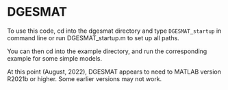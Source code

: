 DGESMAT
==============

To use this code, cd into the dgesmat directory and type `DGESMAT_startup`
in command line or run DGESMAT_startup.m to set up all paths.

You can then cd into the example directory, and run the corresponding 
example for some simple models.

At this point (August, 2022), DGESMAT appears to need to MATLAB version 
R2021b or higher. Some earlier versions may not work.
